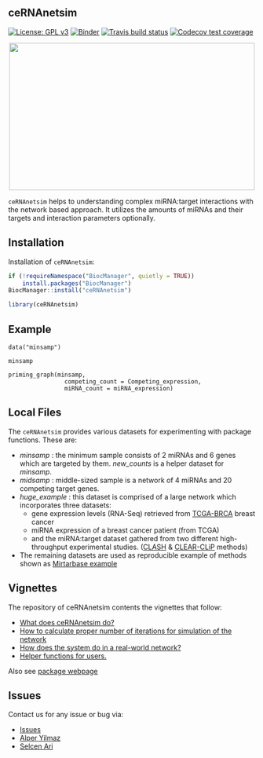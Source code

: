 
## ceRNAnetsim

<!-- badges: start -->
[![License: GPL v3](https://img.shields.io/badge/License-GPL%20v3-blue.svg)](http://www.gnu.org/licenses/gpl-3.0) [![Binder](https://mybinder.org/badge_logo.svg)](https://mybinder.org/v2/gh/selcenari/ceRNAnetsim/services?urlpath=rstudio) 
[![Travis build status](https://travis-ci.org/selcenari/ceRNAnetsim.svg?branch=master)](https://travis-ci.org/selcenari/ceRNAnetsim)
[![Codecov test coverage](https://codecov.io/gh/selcenari/ceRNAnetsim/branch/master/graph/badge.svg)](https://codecov.io/gh/selcenari/ceRNAnetsim?branch=master)
<!-- badges: end -->


<p align="center">
  <img width="500" height="300" src="https://media.giphy.com/media/l0ErNdz1w5vt3YdZm/giphy.gif">
</p>

`ceRNAnetsim` helps to understanding complex miRNA:target interactions with the network based approach. It utilizes the amounts of miRNAs and their targets and interaction parameters optionally.


## Installation

Installation of `ceRNAnetsim`:

```R
if (!requireNamespace("BiocManager", quietly = TRUE))
    install.packages("BiocManager")
BiocManager::install("ceRNAnetsim")

library(ceRNAnetsim)

```

## Example

```
data("minsamp")

minsamp

priming_graph(minsamp, 
                competing_count = Competing_expression, 
                miRNA_count = miRNA_expression)

```


## Local Files

The `ceRNAnetsim` provides various datasets for experimenting with package functions. These are:

- *minsamp* : the minimum sample consists of 2 miRNAs and 6 genes which are targeted by them. *new_counts* is a helper dataset for *minsamp*.
- *midsamp* : middle-sized sample is a network of 4 miRNAs and 20 competing target genes.
- *huge_example* : this dataset is comprised of a large network which incorporates three datasets: 
  - gene expression levels (RNA-Seq) retrieved from [TCGA-BRCA](https://portal.gdc.cancer.gov/projects?filters=%7B%22op%22%3A%22and%22%2C%22content%22%3A%5B%7B%22op%22%3A%22in%22%2C%22content%22%3A%7B%22field%22%3A%22projects.project_id%22%2C%22value%22%3A%5B%22TCGA-BRCA%22%5D%7D%7D%5D%7D) breast cancer 
  - miRNA expression of a breast cancer patient (from TCGA)
  - and the miRNA:target dataset gathered from two different high-throughput experimental studies. ([CLASH](https://www.ncbi.nlm.nih.gov/pmc/articles/PMC3650559/) & [CLEAR-CLiP](https://www.nature.com/articles/ncomms9864) methods)
- The remaining datasets are used as reproducible example of methods shown as [Mirtarbase example](https://selcenari.github.io/ceRNAnetsim/articles/mirtarbase_example.html)

## Vignettes

The repository of ceRNAnetsim contents the vignettes that follow:

- [What does ceRNAnetsim do?](https://selcenari.github.io/ceRNAnetsim/articles/basic_usage.html)
- [How to calculate proper number of iterations for simulation of the network](https://selcenari.github.io/ceRNAnetsim/articles/convenient_iteration.html)
- [How does the system do in a real-world network?](https://selcenari.github.io/ceRNAnetsim/articles/mirtarbase_example.html)
- [Helper functions for users.](https://selcenari.github.io/ceRNAnetsim/articles/auxiliary_commands.html)

Also see [package webpage](https://selcenari.github.io/ceRNAnetsim/)


## Issues

Contact us for any issue or bug via:

- [Issues](https://github.com/selcenari/ceRNAnetsim/issues)
- [Alper Yilmaz](mailto:alperyilmaz@gmail.com)
- [Selcen Ari](mailto:selcenarii@gmail.com)

